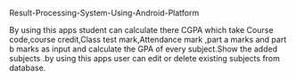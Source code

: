 
Result-Processing-System-Using-Android-Platform

By using this apps student can calculate there CGPA which take Course code,course credit,Class test mark,Attendance mark ,part a marks and part b marks as input and calculate the GPA of every subject.Show the added subjects .by using this apps user can edit or delete existing subjects from database.
